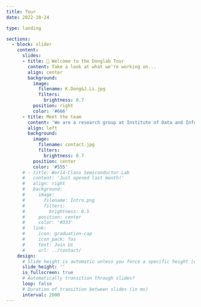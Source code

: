 ```yaml
---
title: Tour
date: 2022-10-24

type: landing

sections:
  - block: slider
    content:
      slides:
      - title: 👋 Welcome to the Donglab Tour
        content: Take a look at what we're working on...
        align: center
        background:
          image:
            filename: K.Dong&J.Li.jpg
            filters:
              brightness: 0.7
          position: right
          color: '#666'
      - title: Meet the team
        content: 'We are a research group at Institute of Data and Information, Tsinghua Shenzhen International Graduate School. Our team is led by Dr. Kaichen Dong. Our group focuses on research topics related to Temperature-adaptive Radiative Cooling, Moiré Photonics, Metamaterials/Metasurfaces, Zero-power Smart MEMS Sensors, and AI for Science (see publications).'
        align: left
        background:
          image:
            filename: contact.jpg
            filters:
              brightness: 0.7
          position: center
          color: '#555'
      # - title: World-Class Semiconductor Lab
      #   content: 'Just opened last month!'
      #   align: right
      #   background:
      #     image:
      #       filename: Intro.png
      #       filters:
      #         brightness: 0.5
      #     position: center
      #     color: '#333'
      #   link:
      #     icon: graduation-cap
      #     icon_pack: fas
      #     text: Join Us
      #     url: ../contact/
    design:
      # Slide height is automatic unless you force a specific height (e.g. '400px')
      slide_height: ''
      is_fullscreen: true
      # Automatically transition through slides?
      loop: false
      # Duration of transition between slides (in ms)
      interval: 2000
---
```

